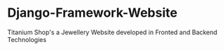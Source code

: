 # Django-Framework-Website
Titanium Shop's a Jewellery Website developed in Fronted and Backend Technologies 
